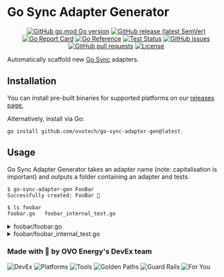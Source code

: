 # Go Sync Adapter Generator

<div align="center">

[![GitHub go.mod Go version](https://img.shields.io/github/go-mod/go-version/ovotech/go-sync-adapter-gen?label=go&logo=go)](go.mod)
[![GitHub release (latest SemVer)](https://img.shields.io/github/v/release/ovotech/go-sync-adapter-gen)](https://github.com/ovotech/go-sync-adapter-gen/releases)
[![Go Report Card](https://goreportcard.com/badge/github.com/ovotech/go-sync-adapter-gen?style=flat)](https://goreportcard.com/report/github.com/ovotech/go-sync-adapter-gen)
[![Go Reference](https://pkg.go.dev/badge/github.com/ovotech/go-sync-adapter-gen.svg)](https://pkg.go.dev/github.com/ovotech/go-sync-adapter-gen)
[![Test Status](https://github.com/ovotech/go-sync-adapter-gen/actions/workflows/test.yml/badge.svg)](https://github.com/ovotech/go-sync-adapter-gen/actions/workflows/test.yml)
[![GitHub issues](https://img.shields.io/github/issues/ovotech/go-sync-adapter-gen?style=flat)](https://github.com/ovotech/go-sync-adapter-gen/issues)
[![GitHub pull requests](https://img.shields.io/github/issues-pr/ovotech/go-sync-adapter-gen?label=pull+requests&style=flat)](https://github.com/ovotech/go-sync-adapter-gen/pull-requests)
[![License](https://img.shields.io/github/license/ovotech/go-sync-adapter-gen?style=flat)](/LICENSE)

</div>

Automatically scaffold new [Go Sync](https://github.com/ovotech/go-sync) adapters.

## Installation
You can install pre-built binaries for supported platforms on our [releases page.](https://github.com/ovotech/go-sync-adapter-gen/releases) 

Alternatively, install via Go:
```shell
go install github.com/ovotech/go-sync-adapter-gen@latest
```

## Usage
Go Sync Adapter Generator takes an adapter name (note: capitalisation is important) and outputs a folder containing
an adapter and tests. 

```shell
$ go-sync-adapter-gen FooBar
Successfully created: FooBar 🎉

$ ls foobar
foobar.go   foobar_internal_test.go
```

<details>
<summary>foobar/foobar.go</summary>

```go
package example

import (
	"context"
	"fmt"
	gosync "github.com/ovotech/go-sync"
)

var (
	_ gosync.Adapter = &Example{} // Ensure Example fully satisfies the gosync.Adapter interface.
	_ gosync.InitFn  = Init       // Ensure the Init function fully satisfies the gosync.InitFn type.
)

type Example struct{}

// Get things in Example service.
func (e *Example) Get(_ context.Context) ([]string, error) {
	return nil, fmt.Errorf("example.get -> %w", gosync.ErrNotImplemented)
}

// Add things to Example service.
func (e *Example) Add(_ context.Context, _ []string) error {
	return fmt.Errorf("example.add -> %w", gosync.ErrNotImplemented)
}

// Remove things from Example service.
func (e *Example) Remove(_ context.Context, _ []string) error {
	return fmt.Errorf("example.remove -> %w", gosync.ErrNotImplemented)
}

// New Example gosync.adapter.
func New() *Example {
	return &Example{}
}

// Init a new Example gosync.Adapter.
func Init(config map[gosync.ConfigKey]string) (gosync.Adapter, error) {
	// Required ConfigKeys to initialise this adapter.
	for _, key := range []gosync.ConfigKey{} {
		if _, ok := config[key]; !ok {
			return nil, fmt.Errorf("example.init -> %w(%s)", gosync.ErrMissingConfig, key)
		}
	}

	return New(), nil
}
```
</details>

<details>
<summary>foobar/foobar_internal_test.go</summary>

```go
package example

import (
	"context"
	gosync "github.com/ovotech/go-sync"
	"github.com/stretchr/testify/assert"
	"testing"
)

func TestNew(t *testing.T) {
	t.Parallel()
}

func TestExample_Get(t *testing.T) {
	t.Parallel()

	ctx := context.TODO()

	adapter := New()
	things, err := adapter.Get(ctx)

	assert.NoError(t, err)
	assert.ElementsMatch(t, things, []string{})
}

func TestExample_Add(t *testing.T) {
	t.Parallel()

	ctx := context.TODO()

	adapter := New()
	err := adapter.Add(ctx, []string{"foo"})

	assert.NoError(t, err)
}

func TestExample_Remove(t *testing.T) {
	t.Parallel()

	ctx := context.TODO()

	adapter := New()
	err := adapter.Remove(ctx, []string{"bar"})

	assert.NoError(t, err)
}

func TestInit(t *testing.T) {
	t.Parallel()

	t.Run("success", func(t *testing.T) {
		t.Parallel()

		adapter, err := Init(map[gosync.ConfigKey]string{})

		assert.NoError(t, err)
		assert.IsType(t, &Example{}, adapter)
	})
}
```

</details>

### Made with 💚 by OVO Energy's DevEx team

<div>

![DevEx](./assets/devex.png)
![Platforms](./assets/platforms.png)
![Tools](./assets/tools.png)
![Golden Paths](./assets/golden_paths.png)
![Guard Rails](./assets/guard_rails.png)
![For You](./assets/for_you.png)

</div>
